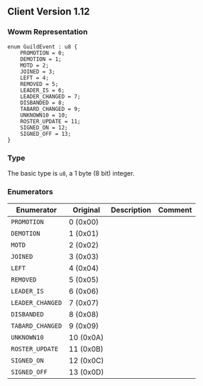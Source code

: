 ## Client Version 1.12

### Wowm Representation
```rust,ignore
enum GuildEvent : u8 {
    PROMOTION = 0;    
    DEMOTION = 1;    
    MOTD = 2;    
    JOINED = 3;    
    LEFT = 4;    
    REMOVED = 5;    
    LEADER_IS = 6;    
    LEADER_CHANGED = 7;    
    DISBANDED = 8;    
    TABARD_CHANGED = 9;    
    UNKNOWN10 = 10;    
    ROSTER_UPDATE = 11;    
    SIGNED_ON = 12;    
    SIGNED_OFF = 13;    
}
```
### Type
The basic type is `u8`, a 1 byte (8 bit) integer.
### Enumerators
| Enumerator | Original  | Description | Comment |
| --------- | -------- | ----------- | ------- |
| `PROMOTION` | 0 (0x00) |  |  |
| `DEMOTION` | 1 (0x01) |  |  |
| `MOTD` | 2 (0x02) |  |  |
| `JOINED` | 3 (0x03) |  |  |
| `LEFT` | 4 (0x04) |  |  |
| `REMOVED` | 5 (0x05) |  |  |
| `LEADER_IS` | 6 (0x06) |  |  |
| `LEADER_CHANGED` | 7 (0x07) |  |  |
| `DISBANDED` | 8 (0x08) |  |  |
| `TABARD_CHANGED` | 9 (0x09) |  |  |
| `UNKNOWN10` | 10 (0x0A) |  |  |
| `ROSTER_UPDATE` | 11 (0x0B) |  |  |
| `SIGNED_ON` | 12 (0x0C) |  |  |
| `SIGNED_OFF` | 13 (0x0D) |  |  |
